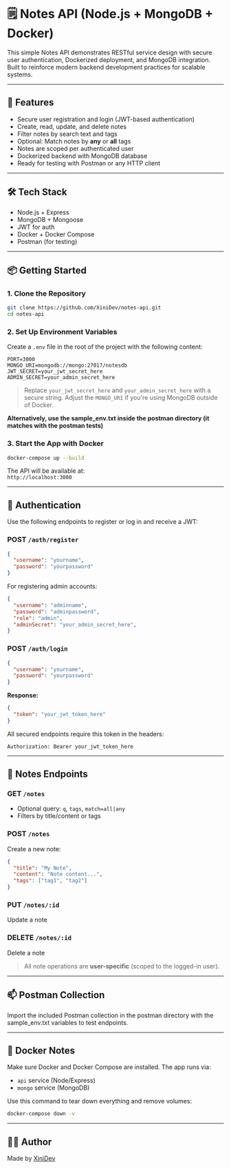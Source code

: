 # 🗒️ Notes API (Node.js + MongoDB + Docker)

This simple Notes API demonstrates RESTful service design with secure user authentication, Dockerized deployment, and MongoDB integration. Built to reinforce modern backend development practices for scalable systems.

---

## 🚀 Features

- Secure user registration and login (JWT-based authentication)
- Create, read, update, and delete notes
- Filter notes by search text and tags
- Optional: Match notes by **any** or **all** tags
- Notes are scoped per authenticated user
- Dockerized backend with MongoDB database
- Ready for testing with Postman or any HTTP client

---

## 🛠️ Tech Stack

- Node.js + Express
- MongoDB + Mongoose
- JWT for auth
- Docker + Docker Compose
- Postman (for testing)

---

## 📦 Getting Started

### 1. Clone the Repository

```bash
git clone https://github.com/XiniDev/notes-api.git
cd notes-api
```

### 2. Set Up Environment Variables

Create a `.env` file in the root of the project with the following content:

```env
PORT=3000
MONGO_URI=mongodb://mongo:27017/notesdb
JWT_SECRET=your_jwt_secret_here
ADMIN_SECRET=your_admin_secret_here
```

> Replace `your_jwt_secret_here` and `your_admin_secret_here` with a secure string.
> Adjust the `MONGO_URI` if you're using MongoDB outside of Docker.

**Alternatively, use the sample_env.txt inside the postman directory (it matches with the postman tests)**

### 3. Start the App with Docker

```bash
docker-compose up --build
```

The API will be available at:  
`http://localhost:3000`

---

## 🔐 Authentication

Use the following endpoints to register or log in and receive a JWT:

### POST `/auth/register`

```json
{
  "username": "yourname",
  "password": "yourpassword"
}
```
For registering admin accounts:

```json
{
  "username": "adminname",
  "password": "adminpassword",
  "role": "admin",
  "adminSecret": "your_admin_secret_here",
}
```

### POST `/auth/login`

```json
{
  "username": "yourname",
  "password": "yourpassword"
}
```

**Response:**

```json
{
  "token": "your_jwt_token_here"
}
```

All secured endpoints require this token in the headers:

```
Authorization: Bearer your_jwt_token_here
```

---

## 📝 Notes Endpoints

### GET `/notes`

- Optional query: `q`, `tags`, `match=all|any`
- Filters by title/content or tags

### POST `/notes`

Create a new note:

```json
{
  "title": "My Note",
  "content": "Note content...",
  "tags": ["tag1", "tag2"]
}
```

### PUT `/notes/:id`

Update a note

### DELETE `/notes/:id`

Delete a note

> All note operations are **user-specific** (scoped to the logged-in user).

---

## 📫 Postman Collection

Import the included Postman collection in the postman directory with the sample_env.txt variables to test endpoints.

---

## 🐳 Docker Notes

Make sure Docker and Docker Compose are installed. The app runs via:
- `api` service (Node/Express)
- `mongo` service (MongoDB)

Use this command to tear down everything and remove volumes:

```bash
docker-compose down -v
```

---

## 🧑‍💻 Author

Made by [XiniDev](https://github.com/XiniDev)